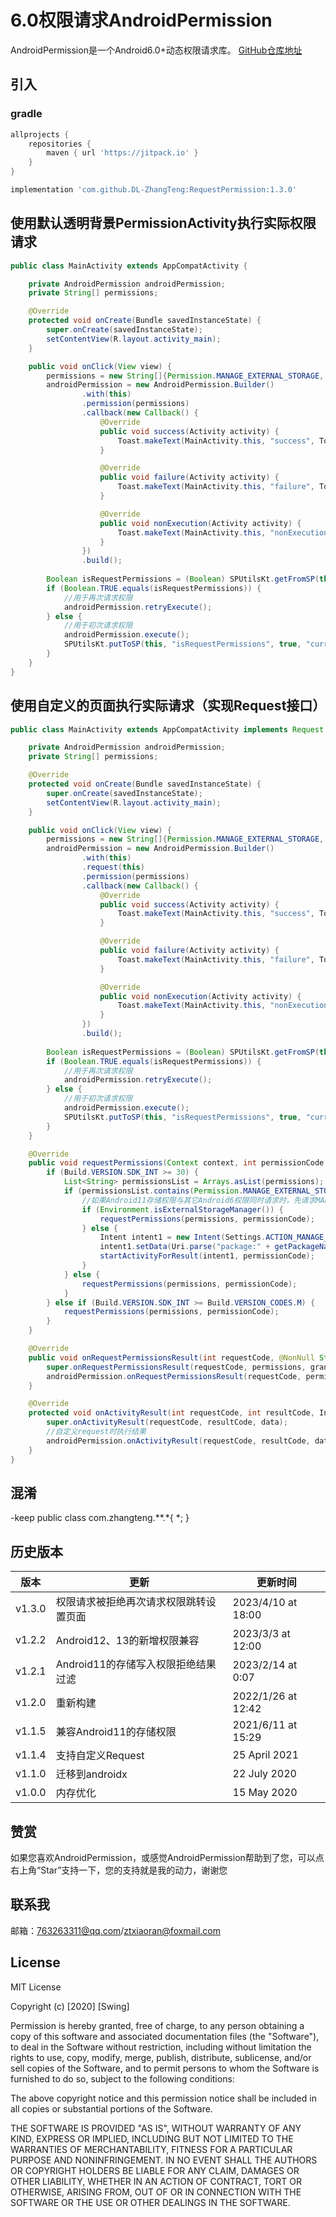 # 6.0权限请求AndroidPermission

AndroidPermission是一个Android6.0+动态权限请求库。
[GitHub仓库地址](https://github.com/DL-ZhangTeng/RequestPermission)

## 引入

### gradle

```groovy
allprojects {
    repositories {
        maven { url 'https://jitpack.io' }
    }
}

implementation 'com.github.DL-ZhangTeng:RequestPermission:1.3.0'
```

## 使用默认透明背景PermissionActivity执行实际权限请求

```java
public class MainActivity extends AppCompatActivity {

    private AndroidPermission androidPermission;
    private String[] permissions;

    @Override
    protected void onCreate(Bundle savedInstanceState) {
        super.onCreate(savedInstanceState);
        setContentView(R.layout.activity_main);
    }

    public void onClick(View view) {
        permissions = new String[]{Permission.MANAGE_EXTERNAL_STORAGE, Permission.CAMERA};
        androidPermission = new AndroidPermission.Builder()
                .with(this)
                .permission(permissions)
                .callback(new Callback() {
                    @Override
                    public void success(Activity activity) {
                        Toast.makeText(MainActivity.this, "success", Toast.LENGTH_SHORT).show();
                    }

                    @Override
                    public void failure(Activity activity) {
                        Toast.makeText(MainActivity.this, "failure", Toast.LENGTH_SHORT).show();
                    }

                    @Override
                    public void nonExecution(Activity activity) {
                        Toast.makeText(MainActivity.this, "nonExecution", Toast.LENGTH_SHORT).show();
                    }
                })
                .build();
        
        Boolean isRequestPermissions = (Boolean) SPUtilsKt.getFromSP(this, "isRequestPermissions", false, "currentUser");
        if (Boolean.TRUE.equals(isRequestPermissions)) {
            //用于再次请求权限
            androidPermission.retryExecute();
        } else {
            //用于初次请求权限
            androidPermission.execute();
            SPUtilsKt.putToSP(this, "isRequestPermissions", true, "currentUser");
        }
    }
}

```

## 使用自定义的页面执行实际请求（实现Request接口）

```java
public class MainActivity extends AppCompatActivity implements Request {

    private AndroidPermission androidPermission;
    private String[] permissions;

    @Override
    protected void onCreate(Bundle savedInstanceState) {
        super.onCreate(savedInstanceState);
        setContentView(R.layout.activity_main);
    }

    public void onClick(View view) {
        permissions = new String[]{Permission.MANAGE_EXTERNAL_STORAGE, Permission.CAMERA};
        androidPermission = new AndroidPermission.Builder()
                .with(this)
                .request(this)
                .permission(permissions)
                .callback(new Callback() {
                    @Override
                    public void success(Activity activity) {
                        Toast.makeText(MainActivity.this, "success", Toast.LENGTH_SHORT).show();
                    }

                    @Override
                    public void failure(Activity activity) {
                        Toast.makeText(MainActivity.this, "failure", Toast.LENGTH_SHORT).show();
                    }

                    @Override
                    public void nonExecution(Activity activity) {
                        Toast.makeText(MainActivity.this, "nonExecution", Toast.LENGTH_SHORT).show();
                    }
                })
                .build();
        
        Boolean isRequestPermissions = (Boolean) SPUtilsKt.getFromSP(this, "isRequestPermissions", false, "currentUser");
        if (Boolean.TRUE.equals(isRequestPermissions)) {
            //用于再次请求权限
            androidPermission.retryExecute();
        } else {
            //用于初次请求权限
            androidPermission.execute();
            SPUtilsKt.putToSP(this, "isRequestPermissions", true, "currentUser");
        }
    }

    @Override
    public void requestPermissions(Context context, int permissionCode, Callback callback) {
        if (Build.VERSION.SDK_INT >= 30) {
            List<String> permissionsList = Arrays.asList(permissions);
            if (permissionsList.contains(Permission.MANAGE_EXTERNAL_STORAGE)) {
                //如果Android11存储权限与其它Android6权限同时请求时，先请求MANAGE_EXTERNAL_STORAGE权限
                if (Environment.isExternalStorageManager()) {
                    requestPermissions(permissions, permissionCode);
                } else {
                    Intent intent1 = new Intent(Settings.ACTION_MANAGE_APP_ALL_FILES_ACCESS_PERMISSION);
                    intent1.setData(Uri.parse("package:" + getPackageName()));
                    startActivityForResult(intent1, permissionCode);
                }
            } else {
                requestPermissions(permissions, permissionCode);
            }
        } else if (Build.VERSION.SDK_INT >= Build.VERSION_CODES.M) {
            requestPermissions(permissions, permissionCode);
        }
    }

    @Override
    public void onRequestPermissionsResult(int requestCode, @NonNull String[] permissions, @NonNull int[] grantResults) {
        super.onRequestPermissionsResult(requestCode, permissions, grantResults);
        androidPermission.onRequestPermissionsResult(requestCode, permissions, grantResults);
    }

    @Override
    protected void onActivityResult(int requestCode, int resultCode, Intent data) {
        super.onActivityResult(requestCode, resultCode, data);
        //自定义request时执行结果
        androidPermission.onActivityResult(requestCode, resultCode, data);
    }
}

```

## 混淆

-keep public class com.zhangteng.**.*{ *; }

## 历史版本

| 版本     | 更新                     | 更新时间               |
|--------|------------------------|--------------------|
| v1.3.0 | 权限请求被拒绝再次请求权限跳转设置页面    | 2023/4/10 at 18:00 |
| v1.2.2 | Android12、13的新增权限兼容    | 2023/3/3 at 12:00  |
| v1.2.1 | Android11的存储写入权限拒绝结果过滤 | 2023/2/14 at 0:07  |
| v1.2.0 | 重新构建                   | 2022/1/26 at 12:42 |
| v1.1.5 | 兼容Android11的存储权限       | 2021/6/11 at 15:29 |
| v1.1.4 | 支持自定义Request           | 25 April 2021      |
| v1.1.0 | 迁移到androidx            | 22 July 2020       |
| v1.0.0 | 内存优化                   | 15 May 2020        |

## 赞赏

如果您喜欢AndroidPermission，或感觉AndroidPermission帮助到了您，可以点右上角“Star”支持一下，您的支持就是我的动力，谢谢您

## 联系我

邮箱：763263311@qq.com/ztxiaoran@foxmail.com

## License

MIT License

Copyright (c) [2020] [Swing]

Permission is hereby granted, free of charge, to any person obtaining a copy
of this software and associated documentation files (the "Software"), to deal
in the Software without restriction, including without limitation the rights
to use, copy, modify, merge, publish, distribute, sublicense, and/or sell
copies of the Software, and to permit persons to whom the Software is
furnished to do so, subject to the following conditions:

The above copyright notice and this permission notice shall be included in all
copies or substantial portions of the Software.

THE SOFTWARE IS PROVIDED "AS IS", WITHOUT WARRANTY OF ANY KIND, EXPRESS OR
IMPLIED, INCLUDING BUT NOT LIMITED TO THE WARRANTIES OF MERCHANTABILITY,
FITNESS FOR A PARTICULAR PURPOSE AND NONINFRINGEMENT. IN NO EVENT SHALL THE
AUTHORS OR COPYRIGHT HOLDERS BE LIABLE FOR ANY CLAIM, DAMAGES OR OTHER
LIABILITY, WHETHER IN AN ACTION OF CONTRACT, TORT OR OTHERWISE, ARISING FROM,
OUT OF OR IN CONNECTION WITH THE SOFTWARE OR THE USE OR OTHER DEALINGS IN THE
SOFTWARE.
